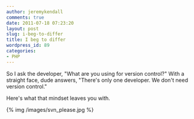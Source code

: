 ```yaml
---
author: jeremykendall
comments: true
date: 2011-07-18 07:23:20
layout: post
slug: i-beg-to-differ
title: I beg to differ
wordpress_id: 89
categories:
- PHP
---
```


So I ask the developer, "What are you using for version control?" With a straight face, dude answers, "There's only one developer. We don't need version control."

Here's what that mindset leaves you with.

{% img /images/svn_please.jpg %}
